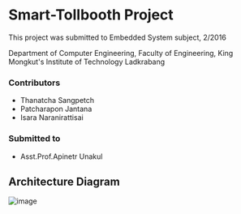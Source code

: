 # Smart-Tollbooth Project
This project was submitted to Embedded System subject, 2/2016

Department of Computer Engineering, Faculty of Engineering, King
Mongkut's Institute of Technology Ladkrabang
### Contributors
- Thanatcha Sangpetch
- Patcharapon Jantana
- Isara Naranirattisai
### Submitted to
- Asst.Prof.Apinetr Unakul

## Architecture Diagram

![image](https://cloud.githubusercontent.com/assets/9199293/24961643/b48e139c-1fc3-11e7-8ebb-4aa382489826.png)
